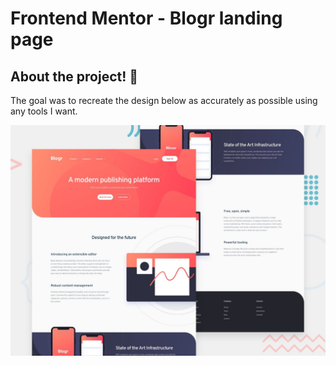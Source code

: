 # Frontend Mentor - Blogr landing page


## About the project! 👋

The goal was to recreate the design below as accurately as possible using any tools I want.

![Design preview for the Blogr landing page coding challenge](./design/desktop-preview.jpg)
